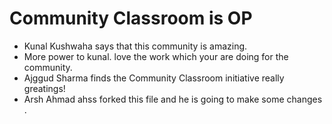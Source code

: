 # Community Classroom is OP

- Kunal Kushwaha says that this community is amazing.
- More power to kunal. love the work which your are doing for the community.
- Ajggud  Sharma finds the Community Classroom initiative really greatings!
- Arsh Ahmad ahss forked this file and he is going to make some changes .
